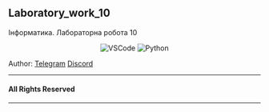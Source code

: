 ## Laboratory_work_10

Інформатика. Лабораторна робота 10

<div align="center">
<img alt="VSCode" src="https://img.shields.io/badge/Visual%20Studio%20Code-0078d7.svg?style=for-the-badge&logo=visual-studio-code&logoColor=white"/>
<img alt="Python" src="https://img.shields.io/badge/python-%2314354C.svg?&style=for-the-badge&logo=python&logoColor=white"/>
</div>

Author: [Telegram](https://t.me/qwoe1x) [Discord](https://discordapp.com/users/852586781727916073)

---
#### All Rights Reserved
---
